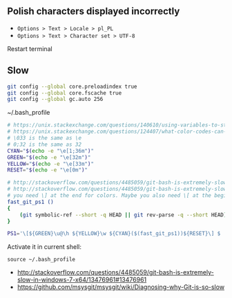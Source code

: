 ## Polish characters displayed incorrectly

- `Options > Text > Locale > pl_PL`
- `Options > Text > Character set > UTF-8`

Restart terminal

## Slow

```bash
git config --global core.preloadindex true
git config --global core.fscache true
git config --global gc.auto 256
```

~/.bash_profile

```bash
# https://unix.stackexchange.com/questions/140610/using-variables-to-store-terminal-color-codes-for-ps1/140618#140618
# https://unix.stackexchange.com/questions/124407/what-color-codes-can-i-use-in-my-ps1-prompt
# \033 is the same as \e
# 0;32 is the same as 32
CYAN="$(echo -e "\e[1;36m")"
GREEN="$(echo -e "\e[32m")"
YELLOW="$(echo -e "\e[33m")"
RESET="$(echo -e "\e[0m")"

# http://stackoverflow.com/questions/4485059/git-bash-is-extremely-slow-in-windows-7-x64/19500237#19500237
# http://stackoverflow.com/questions/4485059/git-bash-is-extremely-slow-in-windows-7-x64/13476961#13476961
# you need \] at the end for colors. Maybe you also need \[ at the beginning
fast_git_ps1 ()
{
    (git symbolic-ref --short -q HEAD || git rev-parse -q --short HEAD) 2> /dev/null
}

PS1='\[${GREEN}\u@\h ${YELLOW}\w ${CYAN}($(fast_git_ps1))${RESET}\] $ '
```

Activate it in current shell:

`source ~/.bash_profile`

- http://stackoverflow.com/questions/4485059/git-bash-is-extremely-slow-in-windows-7-x64/13476961#13476961
- https://github.com/msysgit/msysgit/wiki/Diagnosing-why-Git-is-so-slow
